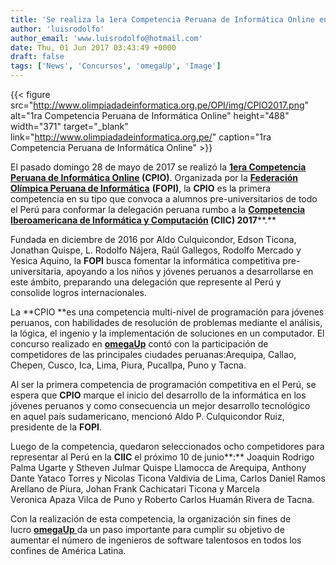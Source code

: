 ```yaml
---
title: 'Se realiza la 1era Competencia Peruana de Informática Online en omegaUp'
author: 'luisrodolfo'
author_email: 'www.luisrodolfo@hotmail.com'
date: Thu, 01 Jun 2017 03:43:49 +0000
draft: false
tags: ['News', 'Concursos', 'omegaUp', 'Image']
---
```


{{< figure src="http://www.olimpiadadeinformatica.org.pe/OPI/img/CPIO2017.png" alt="1ra Competencia Peruana de Informática Online" height="488" width="371" target="_blank" link="http://www.olimpiadadeinformatica.org.pe/" caption="1ra Competencia Peruana de Informática Online" >}}

El pasado domingo 28 de mayo de 2017 se realizó la **[1era Competencia Peruana de Informática Online](http://www.olimpiadadeinformatica.org.pe/OPI/) (CPIO)**. Organizada por la [**Federación Olímpica Peruana de Informática**](http://www.olimpiadadeinformatica.org.pe/OPI/FOPI.pdf) **(FOPI)**, la **CPIO** es la primera competencia en su tipo que convoca a alumnos pre-universitarios de todo el Perú para conformar la delegación peruana rumbo a la **[Competencia Iberoamericana de Informática y Computación](http://oia.elsantodel90.tk/ciic/) (CIIC) 2017****.**

Fundada en diciembre de 2016 por Aldo Culquicondor, Edson Ticona, Jonathan Quispe, L. Rodolfo Nájera, Raúl Gallegos, Rodolfo Mercado y Yesica Aquino, la **FOPI** busca fomentar la informática competitiva pre-universitaria, apoyando a los niños y jóvenes peruanos a desarrollarse en este ámbito, preparando una delegación que represente al Perú y consolide logros internacionales.

La **CPIO **es una competencia multi-nivel de programación para jóvenes peruanos, con habilidades de resolución de problemas mediante el análisis, la lógica, el ingenio y la implementación de soluciones en un computador. El concurso realizado en [**omegaUp**](http://omegaup.com) contó con la participación de competidores de las principales ciudades peruanas:Arequipa, Callao, Chepen, Cusco, Ica, Lima, Piura, Pucallpa, Puno y Tacna.

Al ser la primera competencia de programación competitiva en el Perú, se espera que **CPIO** marque el inicio del desarrollo de la informática en los jóvenes peruanos y como consecuencia un mejor desarrollo tecnológico en aquel país sudamericano, mencionó Aldo P. Culquicondor Ruiz, presidente de la **FOPI**.

Luego de la competencia, quedaron seleccionados ocho competidores para representar al Perú en la **CIIC** el próximo 10 de junio**:** Joaquin Rodrigo Palma Ugarte y Stheven Julmar Quispe Llamocca de Arequipa, Anthony Dante Yataco Torres y Nicolas Ticona Valdivia de Lima, Carlos Daniel Ramos Arellano de Piura, Johan Frank Cachicatari Ticona y Marcela Veronica Apaza Vilca de Puno y Roberto Carlos Huamán Rivera de Tacna.

Con la realización de esta competencia, la organización sin fines de lucro [**omegaUp** ](https://omegaup.org/)da un paso importante para cumplir su objetivo de aumentar el número de ingenieros de software talentosos en todos los confines de América Latina.